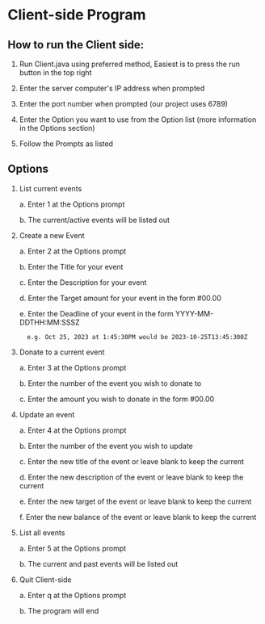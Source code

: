 # Client-side Program

## How to run the Client side:

1. Run Client.java using preferred method, Easiest is to press the run button in the top right

2. Enter the server computer's IP address when prompted

3. Enter the port number when prompted (our project uses 6789)

4. Enter the Option you want to use from the Option list (more information in the Options section)

5. Follow the Prompts as listed

## Options

1.  List current events

    a. Enter 1 at the Options prompt

    b. The current/active events will be listed out


2. Create a new Event

    a. Enter 2 at the Options prompt

    b. Enter the Title for your event

    c. Enter the Description for your event

    d. Enter the Target amount for your event in the form #00.00

    e. Enter the Deadline of your event in the form YYYY-MM-DDTHH:MM:SSSZ

         e.g. Oct 25, 2023 at 1:45:30PM would be 2023-10-25T13:45:300Z


3.  Donate to a current event

    a. Enter 3 at the Options prompt

    b. Enter the number of the event you wish to donate to

    c. Enter the amount you wish to donate in the form #00.00


4.  Update an event

    a. Enter 4 at the Options prompt

    b. Enter the number of the event you wish to update

    c. Enter the new title of the event or leave blank to keep the current

    d. Enter the new description of the event or leave blank to keep the current

    e. Enter the new target of the event or leave blank to keep the current

    f. Enter the new balance of the event or leave blank to keep the current


5.  List all events

    a. Enter 5 at the Options prompt

    b. The current and past events will be listed out


6.  Quit Client-side

    a. Enter q at the Options prompt

    b. The program will end
